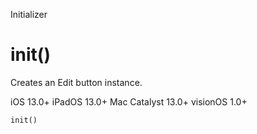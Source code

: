 Initializer

# init()

Creates an Edit button instance.

iOS 13.0+  iPadOS 13.0+  Mac Catalyst 13.0+  visionOS 1.0+

    
    
    init()

